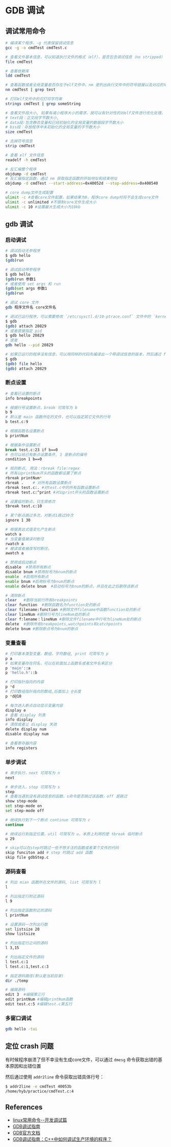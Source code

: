 # GDB 调试

## 调试常用命令

```bash
# 编译某个程序，-g 代表保留调试信息
gcc -g -o cmdTest cmdTest.c

# 查看文件基本信息，可以知道执行文件的格式（elf），是否包含调试信息（no stripped）
file cmdTest

# 查看依赖库
ldd cmdTest

# 查看函数或者全局变量是否存在于elf文件中，nm 是列出执行文件中的符号链接以及对应的地址
nm cmdTest | grep test

# 打印elf文件中的可打印字符串
strings cmdTest | grep someString

# 查看文件段大小, 如果有减小程序大小的需求，就可以有针对性的对elf文件进行优化处理。
# text段：正文段字节数大小, 
# data段:包含静态变量和已经初始化的全局变量的数据段字节数大小
# bss段：存放程序中未初始化的全局变量的字节数大小
size cmdTest

# 去掉符号信息
strip cmdTest

# 查看 elf 文件信息
readelf -h cmdTest

# 反汇编整个程序
objdump -d cmdTest
# 反汇编指定函数，通过 nm 获取指定函数的开始地址和结束地址
objdump -d cmdTest --start-address=0x40052d --stop-address=0x400540

# core dump文件生成配置
ulimit -c #查看core文件配置，如果结果为0，程序core dump时将不会生成core文件
ulimit -c unlimited #不限制core文件生成大小
ulimit -c 10 #设置最大生成大小为10kb
```

## gdb 调试

### 启动调试

```bash
# 调试启动无参程序
$ gdb hello
(gdb)run

# 调试启动带参程序
$ gdb hello
(gdb)run 参数1
# 或者使用 set args 和 run
(gdb)set args 参数1
(gdb)run

# 调试 core 文件
gdb 程序文件名 core文件名

# 调试已运行程序，可以需要修改 `/etc/sysctl.d/10-ptrace.conf` 文件中的 `kernel.yama.ptrace_scope = 1`
$ gdb
(gdb) attach 20829
# 或者直接指定 pid
$ gdb hello 20829
# 或者
gdb hello --pid 20829

# 如果已运行的程序没有信息，可以用同样的代码先编译出一个带调试信息的版本，然后通过 file 命令指定该版本
$ gdb
(gdb) file hello
(gdb) attach 20829
```

### 断点设置

```bash
# 查看已设置的断点
info breakpoints

# 根据行号设置断点，break 可简写为 b
b 9
# 默认是 main 函数所在的文件，也可以指定其它文件的行号
b test.c:9

# 根据函数名设置断点
b printNum

# 根据条件设置断点
break test.c:23 if b==0
# 也可以给已有断点设置条件, 1 是断点的编号
condition 1 b==0

# 规则断点, 用法：rbreak file:regex
# 所有以printNum开头的函数都设置了断点
rbreak printNum*
rbreak .    # 对所有函数设置断点
rbreak test.c:. #对test.c中的所有函数设置断点
rbreak test.c:^print #对以print开头的函数设置断点

# 设置临时断点，只生效依次
tbreak test.c:10

# 某个断点跳过多次，对断点1跳过30次
ignore 1 30

# 根据表达式值变化产生断点
watch a
# 当变量值被读时断住
rwatch a 
# 被读或者被改写时断住。
awatch a

# 禁用或启动断点
disable  #禁用所有断点
disable bnum #禁用标号为bnum的断点
enable  #启用所有断点
enable bnum #启用标号为bnum的断点
enable delete bnum  #启动标号为bnum的断点，并且在此之后删除该断点

# 清除断点
clear   #删除当前行所有breakpoints
clear function  #删除函数名为function处的断点
clear filename:function #删除文件filename中函数function处的断点
clear lineNum #删除行号为lineNum处的断点
clear f:lename：lineNum #删除文件filename中行号为lineNum处的断点
delete  #删除所有breakpoints,watchpoints和catchpoints
delete bnum #删除断点号为bnum的断点
```

### 变量查看

```bash
# 打印基本类型变量，数组，字符数组, print 可简写为 p
p a
# 如果变量存在同名，可以在前面加上函数名或者文件名来区分
p 'main'::a
p 'hello.h'::b

# 打印指针指向的内容
p *d
# 打印数组指针指向的数组,后面加上 @长度
p *d@10

# 每次进入断点自动显示变量内容
display e
# 查看 display 列表
info display
# 清除或者让 display 失效
delete display num
disable display num

# 查看寄存器内容
info registers
```

### 单步调试

```bash
# 单步执行，next 可简写为 n
next

# 单步进入，step 可简写为 s
step
# 查看当遇到没有调试信息的函数，s命令是否跳过该函数，off 是跳过
show step-mode
set step-mode on
set step-mode off

# 继续执行到下一个断点 continue 可简写为 c
continue

# 继续运行到指定位置，util 可简写为 u，本质上利用的是 tbreak 临时断点
u 29

# skip可以在step时跳过一些不想关注的函数或者某个文件的代码
skip funciton add # step 时跳过 add 函数
skip file gdbStep.c
```

### 源码查看

```bash
# 列出 mian 函数所在文件的源码, list 可简写为 l
l

# 列出指定行附近源码
l 9

# 列出指定函数附近的源码
l printNum

# 设置源码一次列出行数
set listsize 20
show listsize

# 列出指定行之间的源码
l 3,15

# 列出指定文件的源码
l test.c:1
l test.c:1,test.c:3

# 指定源码路径(默认是当前目录)
dir ./temp

# 编辑源码
edit 3  #编辑第三行
edit printNum #编辑printNum函数
edit test.c:5 #编辑test.c第五行
```

### 多窗口调试

```bash
gdb hello -tui
```

## 定位 crash 问题

有时候程序崩溃了但不幸没有生成core文件，可以通过 `dmesg` 命令获取出错的基本原因和出错位置

然后通过使用 `addr2line` 命令获取出错具体行号：

```bash
$ addr2line -e cmdTest 40053b
/home/hyb/practice/cmdTest.c:4
```

## References

- [linux常用命令--开发调试篇](https://www.yanbinghu.com/2018/09/26/61877.html)
- [GDB调试指南](https://www.yanbinghu.com/2019/04/20/41283.html)
- [GDB官方文档](https://sourceware.org/gdb/documentation/)
- [GDB调试指南：C++中如何调试生产环境的程序？](https://juejin.cn/post/6998906637213761543)